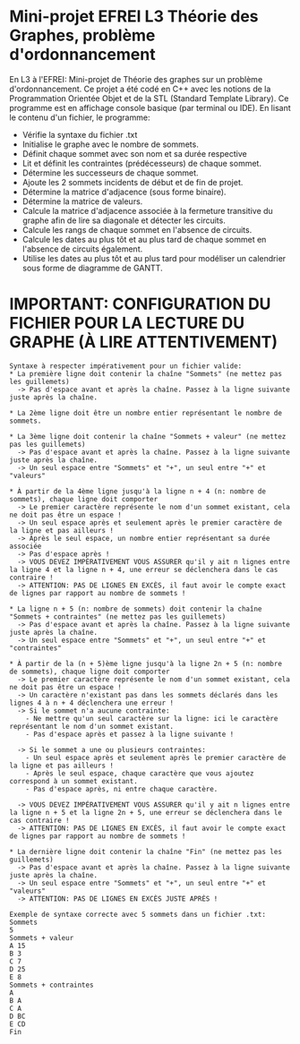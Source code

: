 # Mini-projet EFREI L3 Théorie des Graphes, problème d'ordonnancement

En L3 à l'EFREI: Mini-projet de Théorie des graphes sur un problème d'ordonnancement.
Ce projet a été codé en C++ avec les notions de la Programmation Orientée Objet et de la STL (Standard Template Library). Ce programme est en affichage console basique (par terminal ou IDE).
En lisant le contenu d'un fichier, le programme:
- Vérifie la syntaxe du fichier .txt
- Initialise le graphe avec le nombre de sommets.
- Définit chaque sommet avec son nom et sa durée respective
- Lit et définit les contraintes (prédécesseurs) de chaque sommet.
- Détermine les successeurs de chaque sommet.
- Ajoute les 2 sommets incidents de début et de fin de projet.
- Détermine la matrice d'adjacence (sous forme binaire).
- Détermine la matrice de valeurs.
- Calcule la matrice d'adjacence associée à la fermeture transitive du graphe afin de lire sa diagonale et détecter les circuits.
- Calcule les rangs de chaque sommet en l'absence de circuits.
- Calcule les dates au plus tôt et au plus tard de chaque sommet en l'absence de circuits également.
- Utilise les dates au plus tôt et au plus tard pour modéliser un calendrier sous forme de diagramme de GANTT.

# IMPORTANT: CONFIGURATION DU FICHIER POUR LA LECTURE DU GRAPHE (À LIRE ATTENTIVEMENT)
	Syntaxe à respecter impérativement pour un fichier valide:
	* La première ligne doit contenir la chaîne "Sommets" (ne mettez pas les guillemets)
	  -> Pas d'espace avant et après la chaîne. Passez à la ligne suivante juste après la chaîne.

	* La 2ème ligne doit être un nombre entier représentant le nombre de sommets.

	* La 3ème ligne doit contenir la chaîne "Sommets + valeur" (ne mettez pas les guillemets)
	  -> Pas d'espace avant et après la chaîne. Passez à la ligne suivante juste après la chaîne.
	  -> Un seul espace entre "Sommets" et "+", un seul entre "+" et "valeurs"

	* À partir de la 4ème ligne jusqu'à la ligne n + 4 (n: nombre de sommets), chaque ligne doit comporter
	  -> Le premier caractère représente le nom d'un sommet existant, cela ne doit pas être un espace !
	  -> Un seul espace après et seulement après le premier caractère de la ligne et pas ailleurs !
	  -> Après le seul espace, un nombre entier représentant sa durée associée
	  -> Pas d'espace après !
	  -> VOUS DEVEZ IMPÉRATIVEMENT VOUS ASSURER qu'il y ait n lignes entre la ligne 4 et la ligne n + 4, une erreur se déclenchera dans le cas contraire !
	  -> ATTENTION: PAS DE LIGNES EN EXCÈS, il faut avoir le compte exact de lignes par rapport au nombre de sommets !

	* La ligne n + 5 (n: nombre de sommets) doit contenir la chaîne "Sommets + contraintes" (ne mettez pas les guillemets)
	  -> Pas d'espace avant et après la chaîne. Passez à la ligne suivante juste après la chaîne.
	  -> Un seul espace entre "Sommets" et "+", un seul entre "+" et "contraintes"

	* À partir de la (n + 5)ème ligne jusqu'à la ligne 2n + 5 (n: nombre de sommets), chaque ligne doit comporter
	  -> Le premier caractère représente le nom d'un sommet existant, cela ne doit pas être un espace !
	  -> Un caractère n'existant pas dans les sommets déclarés dans les lignes 4 à n + 4 déclenchera une erreur !
	  -> Si le sommet n'a aucune contrainte:
	    - Ne mettre qu'un seul caractère sur la ligne: ici le caractère représentant le nom d'un sommet existant.
	    - Pas d'espace après et passez à la ligne suivante !
	  
	  -> Si le sommet a une ou plusieurs contraintes:
	  	- Un seul espace après et seulement après le premier caractère de la ligne et pas ailleurs !
	  	- Après le seul espace, chaque caractère que vous ajoutez correspond à un sommet existant.
	  	- Pas d'espace après, ni entre chaque caractère.

	  -> VOUS DEVEZ IMPÉRATIVEMENT VOUS ASSURER qu'il y ait n lignes entre la ligne n + 5 et la ligne 2n + 5, une erreur se déclenchera dans le cas contraire !
	  -> ATTENTION: PAS DE LIGNES EN EXCÈS, il faut avoir le compte exact de lignes par rapport au nombre de sommets !
	
	* La dernière ligne doit contenir la chaîne "Fin" (ne mettez pas les guillemets)
	  -> Pas d'espace avant et après la chaîne. Passez à la ligne suivante juste après la chaîne.
	  -> Un seul espace entre "Sommets" et "+", un seul entre "+" et "valeurs"
	  -> ATTENTION: PAS DE LIGNES EN EXCÈS JUSTE APRÈS !

	Exemple de syntaxe correcte avec 5 sommets dans un fichier .txt:
	Sommets
	5
	Sommets + valeur
	A 15
	B 3
	C 7
	D 25
	E 8
	Sommets + contraintes
	A
	B A
	C A
	D BC
	E CD
	Fin
			
